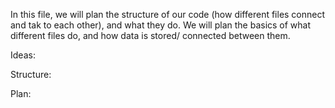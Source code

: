 In this file, we will plan the structure of our code (how different files connect and tak to each
other), and what they do. We will plan the basics of what different files do, and how data is stored/
connected between them.

Ideas:


Structure:


Plan: